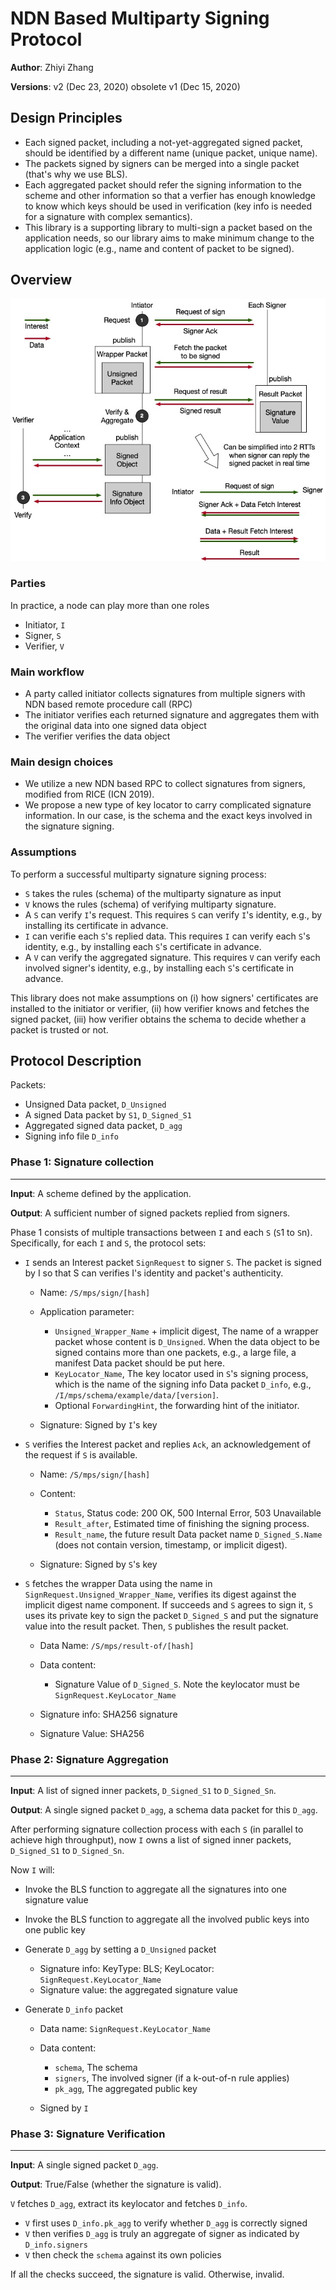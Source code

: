 # NDN Based Multiparty Signing Protocol

**Author**: Zhiyi Zhang

**Versions**: v2 (Dec 23, 2020) obsolete v1 (Dec 15, 2020)

## Design Principles

* Each signed packet, including a not-yet-aggregated signed packet, should be identified by a different name (unique packet, unique name).
* The packets signed by signers can be merged into a single packet (that's why we use BLS).
* Each aggregated packet should refer the signing information to the scheme and other information so that a verfier has enough knowledge to know which keys should be used in verification (key info is needed for a signature with complex semantics).
* This library is a supporting library to multi-sign a packet based on the application needs, so our library aims to make minimum change to the application logic (e.g., name and content of packet to be signed).

## Overview

![Overview](protocol.jpg)

### Parties

In practice, a node can play more than one roles

* Initiator, `I`
* Signer, `S`
* Verifier, `V`

### Main workflow

* A party called initiator collects signatures from multiple signers with NDN based remote procedure call (RPC)
* The initiator verifies each returned signature and aggregates them with the original data into one signed data object
* The verifier verifies the data object

### Main design choices

* We utilize a new NDN based RPC to collect signatures from signers, modified from RICE (ICN 2019).
* We propose a new type of key locator to carry complicated signature information. In our case, is the schema and the exact keys involved in the signature signing.

### Assumptions

To perform a successful multiparty signature signing process:

* `S` takes the rules (schema) of the multiparty signature as input
* `V` knows the rules (schema) of verifying multiparty signature.
* A `S` can verify `I`'s request. This requires `S` can verify `I`'s identity, e.g., by installing its certificate in advance.
* `I` can verifie each `S`'s replied data. This requires `I` can verify each `S`'s identity, e.g., by installing each `S`'s certificate in advance.
* A `V` can verify the aggregated signature. This requires `V` can verify each involved signer's identity, e.g., by installing each `S`'s certificate in advance.

This library does not make assumptions on (i) how signers' certificates are installed to the initiator or verifier, (ii) how verifier knows and fetches the signed packet,  (iii) how verifier obtains the schema to decide whether a packet is trusted or not.

## Protocol Description

Packets:

* Unsigned Data packet, `D_Unsigned`
* A signed Data packet by `S1`, `D_Signed_S1`
* Aggregated signed data packet, `D_agg`
* Signing info file `D_info`

### Phase 1: Signature collection

---

**Input**: A scheme defined by the application.

**Output**: A sufficient number of signed packets replied from signers.

Phase 1 consists of multiple transactions between `I` and each `S` (`S`1 to `S`n).
Specifically, for each `I` and `S`, the protocol sets:

* `I` sends an Interest packet `SignRequest` to signer `S`. The packet is signed by I so that S can verifies I's identity and packet's authenticity.

  * Name: `/S/mps/sign/[hash]`
  * Application parameter:

    * `Unsigned_Wrapper_Name` + implicit digest, The name of a wrapper packet whose content is `D_Unsigned`. When the data object to be signed contains more than one packets, e.g., a large file, a manifest Data packet should be put here.
    * `KeyLocator_Name`, The key locator used in `S`'s signing process, which is the name of the signing info Data packet `D_info`, e.g., `/I/mps/schema/example/data/[version]`.
    * Optional `ForwardingHint`, the forwarding hint of the initiator.

  * Signature: Signed by `I`'s key

* `S` verifies the Interest packet and replies `Ack`, an acknowledgement of the request if `S` is available.

    * Name: `/S/mps/sign/[hash]`
    * Content:

      * `Status`, Status code: 200 OK, 500 Internal Error, 503 Unavailable
      * `Result_after`, Estimated time of finishing the signing process.
      * `Result_name`, the future result Data packet name `D_Signed_S.Name` (does not contain version, timestamp, or implicit digest).

    * Signature: Signed by `S`'s key

* `S` fetches the wrapper Data using the name in `SignRequest.Unsigned_Wrapper_Name`, verifies its digest against the implicit digest name component. If succeeds and `S` agrees to sign it, `S` uses its private key to sign the packet `D_Signed_S` and put the signature value into the result packet. Then, `S` publishes the result packet.

  * Data Name: `/S/mps/result-of/[hash]`
  * Data content:

    * Signature Value of `D_Signed_S`. Note the keylocator must be `SignRequest.KeyLocator_Name`

  * Signature info: SHA256 signature
  * Signature Value: SHA256

### Phase 2: Signature Aggregation

---

**Input**: A list of signed inner packets, `D_Signed_S1` to `D_Signed_Sn`.

**Output**: A single signed packet `D_agg`, a schema data packet for this `D_agg`.

After performing signature collection process with each `S` (in parallel to achieve high throughput), now `I` owns a list of signed inner packets, `D_Signed_S1` to `D_Signed_Sn`.

Now `I` will:

* Invoke the BLS function to aggregate all the signatures into one signature value
* Invoke the BLS function to aggregate all the involved public keys into one public key
* Generate `D_agg` by setting a `D_Unsigned` packet

  * Signature info: KeyType: BLS; KeyLocator: `SignRequest.KeyLocator_Name`
  * Signature value: the aggregated signature value

* Generate `D_info` packet

  * Data name: `SignRequest.KeyLocator_Name`
  * Data content:

    * `schema`, The schema
    * `signers`, The involved signer (if a k-out-of-n rule applies)
    * `pk_agg`, The aggregated public key

  * Signed by `I`

### Phase 3: Signature Verification

---

**Input**: A single signed packet `D_agg`.

**Output**: True/False (whether the signature is valid).

`V` fetches `D_agg`, extract its keylocator and fetches `D_info`.

* `V` first uses `D_info.pk_agg` to verify whether `D_agg` is correctly signed
* `V` then verifies `D_agg` is truly an aggregate of signer as indicated by `D_info.signers`
* `V` then check the `schema` against its own policies

If all the checks succeed, the signature is valid. Otherwise, invalid.
